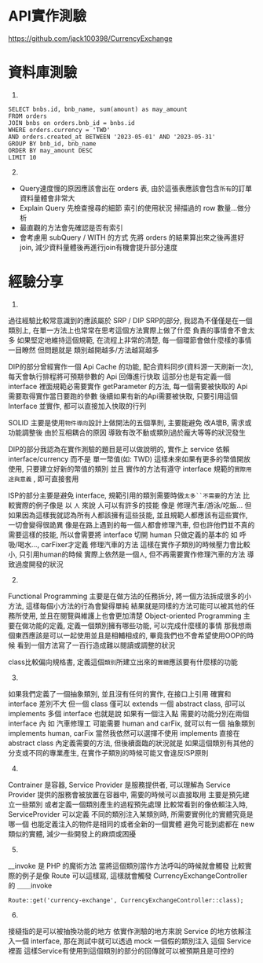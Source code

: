 # API實作測驗
https://github.com/jack100398/CurrencyExchange

# 資料庫測驗
1.
```
SELECT bnbs.id, bnb_name, sum(amount) as may_amount
FROM orders
JOIN bnbs on orders.bnb_id = bnbs.id 
WHERE orders.currency = 'TWD'
AND orders.created_at BETWEEN '2023-05-01' AND '2023-05-31'
GROUP BY bnb_id, bnb_name
ORDER BY may_amount DESC
LIMIT 10
```

2.
- Query速度慢的原因應該會出在 orders 表, 由於這張表應該會包含`所有`的訂單 資料量體會非常大
- Explain Query 先檢查搜尋的細節 索引的使用狀況 掃描過的 row 數量...做分析
- 最直觀的方法會先確認是否有索引
- 會考慮用 subQuery / WITH 的方式 先將 orders 的結果算出來之後再進好 join, 減少資料量體後再進行join有機會提升部分速度

# 經驗分享
1.
過往經驗比較常意識到的應該屬於 SRP / DIP
SRP的部分, 我認為不僅僅是在一個類別上, 在單一方法上也常常在思考這個方法實際上做了什麼 負責的事情會不會太多
如果堅定地維持這個規範, 在流程上非常的清楚, 每一個環節會做什麼樣的事情一目瞭然 但問題就是 類別越開越多/方法越寫越多

DIP的部分曾經實作一個 Api Cache 的功能, 配合資料同步(資料源一天刷新一次), 每天會執行排程將可預期參數的 Api 回傳進行快取
這部分也是有定義一個 interface 裡面規範必需要實作 getParameter 的方法, 每一個需要被快取的 Api 需要取得實作當日要跑的參數
後續如果有新的Api需要被快取, 只要引用這個Interface 並實作, 都可以直接加入快取的行列

SOLID 主要是使用`物件導向`設計上做開法的五個準則, 主要能避免 改A壞B, 需求或功能調整後 由於互相耦合的原因 導致有改不動或類別過於龐大等等的狀況發生

DIP的部分我認為在實作測驗的題目是可以做說明的, 實作上 service 依賴 interface/currency 而不是 單一幣值(如: TWD)
這樣未來如果有更多的幣值開放使用, 只要建立好新的幣值的類別 並且 實作的方法有遵守 interface 規範的`實際用途與意義` , 即可直接套用

ISP的部分主要是避免 interface, 規範引用的類別需要時做`太多``不需要`的方法
比較實際的例子像是 以 `人` 來說 人可以有許多的技能 像是 修理汽車/游泳/吃飯...
但如果因為這樣我就認為所有人都該擁有這些技能, 並且規範人都應該有這些實作, 一切會變得很詭異
像是在路上遇到的每一個人都會修理汽車, 但也許他們並不真的需要這樣的技能, 所以會需要將 interface 切開
human 只做定義的基本的 如 呼吸/喝水..., carFixer才定義 修理汽車的方法
這樣在實作子類別的時候壓力會比較小, 只引用human的時候 實際上依然是一個`人`, 但不再需要實作修理汽車的方法 導致過度開發的狀況

2.
Functional Programming 主要是在做方法的任務拆分, 將一個方法拆成很多的小方法, 這樣每個小方法的行為會變得單純
結果就是同樣的方法可能可以被其他的任務所使用, 並且在閱覽與維護上也會更加清楚
Object-oriented Programming 主要在做功能的定義, 定義一個類別擁有哪些功能, 可以完成什麼樣的事情
那我想兩個東西應該是可以一起使用並且是相輔相成的, 畢竟我們也不會希望使用OOP的時候 看到一個方法寫了一百行造成難以閱讀或調整的狀況

class比較偏向規格書, 定義這個`類別`所建立出來的`實體`應該要有什麼樣的功能

3.
如果我們定義了一個抽象類別, 並且沒有任何的實作, 在接口上引用 確實和 interface 差別不大
但一個 class 僅可以 extends 一個 abstract class, 卻可以 implements 多個 interface
也就是說 如果有一個注入點 需要的功能分別在兩個 interface 內
如 汽車修理工 可能需要 human and carFix, 就可以有一個 抽象類別 implements human, carFix
當然我依然可以選擇不使用 implements 直接在 abstract class 內定義需要的方法, 但後續面臨的狀況就是
如果這個類別有其他的分支或不同的專業產生, 在實作子類別的時候可能又會違反ISP原則

4.
Contrainer 是容器, Service Provider 是服務提供者, 可以理解為 Service Provider 提供的服務會被放置在容器中, 需要的時候可以直接取用
主要是預先建立一些類別 或者定義一個類別產生的過程預先處理
比較常看到的像依賴注入時, ServiceProvider 可以定義 不同的類別注入某類別時, 所需要實例化的實體究竟是哪一個 也能定義注入的物件是相同的或者全新的一個實體
避免可能到處都在 new 類似的實體, 減少一些開發上的麻煩或困擾

5.
__invoke 是 PHP 的魔術方法 當將這個類別當作方法呼叫的時候就會觸發
比較實際的例子是像 Route 可以這樣寫, 這樣就會觸發 CurrencyExchangeController 的 ＿＿invoke
```
Route::get('currency-exchange', CurrencyExchangeController::class);
```

6.
接縫指的是可以被抽換功能的地方
依實作測驗的地方來說 Service 的地方依賴注入一個 interface, 那在測試中就可以透過 mock 一個假的類別注入 這個 Service 裡面
這樣Service有使用到這個類別的部分的回傳就可以被預期且是可控的